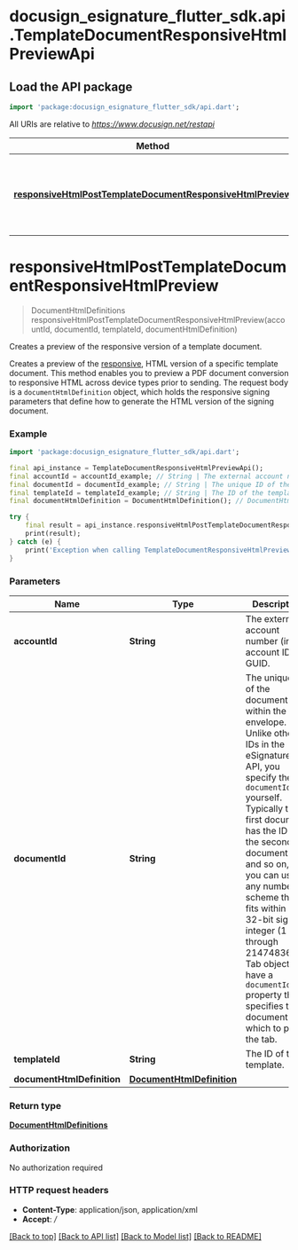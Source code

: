 # docusign_esignature_flutter_sdk.api.TemplateDocumentResponsiveHtmlPreviewApi

## Load the API package
```dart
import 'package:docusign_esignature_flutter_sdk/api.dart';
```

All URIs are relative to *https://www.docusign.net/restapi*

Method | HTTP request | Description
------------- | ------------- | -------------
[**responsiveHtmlPostTemplateDocumentResponsiveHtmlPreview**](TemplateDocumentResponsiveHtmlPreviewApi.md#responsivehtmlposttemplatedocumentresponsivehtmlpreview) | **POST** /v2.1/accounts/{accountId}/templates/{templateId}/documents/{documentId}/responsive_html_preview | Creates a preview of the responsive version of a template document.


# **responsiveHtmlPostTemplateDocumentResponsiveHtmlPreview**
> DocumentHtmlDefinitions responsiveHtmlPostTemplateDocumentResponsiveHtmlPreview(accountId, documentId, templateId, documentHtmlDefinition)

Creates a preview of the responsive version of a template document.

Creates a preview of the [responsive](/docs/esign-rest-api/esign101/concepts/responsive/), HTML version of a specific template document. This method enables you to preview a PDF document conversion to responsive HTML across device types prior to sending.  The request body is a `documentHtmlDefinition` object, which holds the responsive signing parameters that define how to generate the HTML version of the signing document.

### Example
```dart
import 'package:docusign_esignature_flutter_sdk/api.dart';

final api_instance = TemplateDocumentResponsiveHtmlPreviewApi();
final accountId = accountId_example; // String | The external account number (int) or account ID GUID.
final documentId = documentId_example; // String | The unique ID of the document within the envelope.  Unlike other IDs in the eSignature API, you specify the `documentId` yourself. Typically the first document has the ID `1`, the second document `2`, and so on, but you can use any numbering scheme that fits within a 32-bit signed integer (1 through 2147483647).   Tab objects have a `documentId` property that specifies the document on which to place the tab. 
final templateId = templateId_example; // String | The ID of the template.
final documentHtmlDefinition = DocumentHtmlDefinition(); // DocumentHtmlDefinition | 

try {
    final result = api_instance.responsiveHtmlPostTemplateDocumentResponsiveHtmlPreview(accountId, documentId, templateId, documentHtmlDefinition);
    print(result);
} catch (e) {
    print('Exception when calling TemplateDocumentResponsiveHtmlPreviewApi->responsiveHtmlPostTemplateDocumentResponsiveHtmlPreview: $e\n');
}
```

### Parameters

Name | Type | Description  | Notes
------------- | ------------- | ------------- | -------------
 **accountId** | **String**| The external account number (int) or account ID GUID. | 
 **documentId** | **String**| The unique ID of the document within the envelope.  Unlike other IDs in the eSignature API, you specify the `documentId` yourself. Typically the first document has the ID `1`, the second document `2`, and so on, but you can use any numbering scheme that fits within a 32-bit signed integer (1 through 2147483647).   Tab objects have a `documentId` property that specifies the document on which to place the tab.  | 
 **templateId** | **String**| The ID of the template. | 
 **documentHtmlDefinition** | [**DocumentHtmlDefinition**](DocumentHtmlDefinition.md)|  | [optional] 

### Return type

[**DocumentHtmlDefinitions**](DocumentHtmlDefinitions.md)

### Authorization

No authorization required

### HTTP request headers

 - **Content-Type**: application/json, application/xml
 - **Accept**: */*

[[Back to top]](#) [[Back to API list]](../README.md#documentation-for-api-endpoints) [[Back to Model list]](../README.md#documentation-for-models) [[Back to README]](../README.md)

